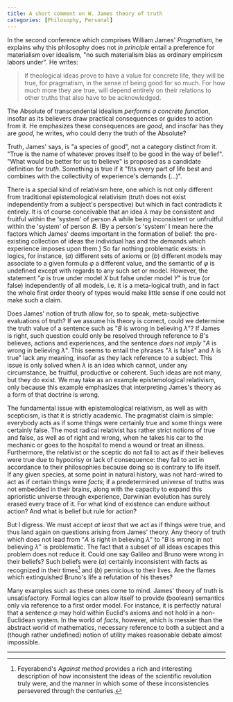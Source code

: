 ```yaml
---
title: A short comment on W. James theory of truth
categories: [Philosophy, Personal]
---
```


In the second conference which comprises William James' *Pragmatism*, he
explains why this philosophy does not *in principle* entail a preference for
materialism over idealism, "no such materialism bias as ordinary empiricsm
labors under". He writes:

> If theological ideas prove to have a value for concrete life, they will be
> true, for pragmatism, in the sense of being good for so much. For how much
> more they are true, will depend entirely on their relations to other truths
> that also have to be acknowledged.

The Absolute of transcendental idealism *performs a concrete function*, insofar
as its believers draw practical consequences or guides to action from it. He
emphasizes these consequences are *good*, and insofar has they are *good*, he
writes, who could deny the truth of the Absolute?

Truth, James' says, is "a species of good", not a category distinct from it.
"True is the name of whatever proves itself to be good in the way of belief".
"What would be better for us to believe" is proposed as a candidate definition
for *truth*. Something is true if it "fits every part of life best and combines
with the collectivity of experience's demands (...)".

There is a special kind of relativism here, one which is not only different
from traditional epistemological relativism (truth does not exist
independently from a subject's perspective) but which in fact contradicts it
entirely. It is of course conceivable that an idea $\lambda$ may be consistent
and fruitful within the 'system' of person $A$ while being inconsistent or
unfruitful within the 'system' of person $B$. (By a person's 'system' I mean
here the factors which James' deems important in the formation of belief: the
pre-existing collection of ideas the individual has and the demands which
experience imposes upon them.) So far nothing problematic exists: in logics, for
instance, $(a)$ different sets of axioms or $(b)$ different models may associate
to a given formula $\varphi$ a different value, and the semantic of $\varphi$ is
undefined except with regards to any such set or model. However, the statement 
"$\varphi$ is true under model $X$ but false under model $Y$" is true (or false)
independently of all models, i.e. it is a meta-logical truth, and in fact the
whole first order theory of types would make little sense if one could not make
such a claim. 

Does James' notion of truth allow for, so to speak, meta-subjective evaluations
of truth? If we assume his theory is correct, could we determine the truth value
of a sentence such as "$B$ is wrong in believing $\lambda$"? If James is right, such
question could only be resolved through reference to $B$'s believes, actions and
experiences, and the sentence *does not imply* "$A$ is wrong in believing
$\lambda$". This seems to entail the phrases "$\lambda$ is false" and $\lambda$
is true" lack any meaning, insofar as they lack reference to a subject. This
issue is only solved when $\lambda$ is an idea which cannot, under any
circumstance, be fruitful, productive or coherent. Such ideas are not many, but
they do exist. We may take as an example epistemological relativism, only
because this example emphasizes that interpreting James's theory as a form of
that doctrine is wrong.

The fundamental issue with epistemological relativism, as well as with
scepticism, is that it is strictly academic. The pragmatist claim is simple:
everybody acts as if some things were certainly true and some things were
certainly false. The most radical relativist has rather strict notions of true
and false, as well as of right and wrong, when he takes his car to the mechanic
or goes to the hospital to mend a wound or treat an illness. Furthermore, the
relativist or the sceptic do not fail to act as if their believes were true due
to hypocrisy or lack of consequence: they fail to act in accordance to their
philosophies because doing so is contrary to life itself. If any given species,
at some point in natural history, was not hard-wired to act as if certain things
were *facts*; if a predetermined universe of truths was not embedded in their
brains, along with the capacity to expand this aprioristic universe through
experience, Darwinian evolution has surely erased every trace of it. For what
kind of existence can endure without action? And what is belief but rule for
action?

But I digress. We must accept *at least* that we act as if things were true, and
thus land again on questions arising from James' theory. Any theory of truth
which does not lead from "$A$ is right in believing $\lambda$" to "$B$ is wrong
in not believing $\lambda$" is problematic. The fact that a subset of all ideas
escapes this problem does not reduce it. Could one say Galileo and Bruno were
wrong in their beliefs? Such beliefs were $(a)$ certainly inconsistent with
facts as recognized in their times[^1] and $(b)$ pernicious to their lives. Are the
flames which extinguished Bruno's life a refutation of his theses? 

Many examples such as these ones come to mind. James' theory of truth is
unsatisfactory. Formal logics can allow itself to provide (boolean) semantics
only via reference to a first order model. For instance, it is perfectly natural
that a sentence $\varphi$ may hold within Euclid's axioms and not hold in a
non-Euclidean system. In the world of *facts*, however, which is messier than
the abstract world of mathematics, necessary reference to both a subject and a
(though rather undefined) notion of utility makes reasonable debate almost
impossible.



--- 

[^1]: Feyerabend's *Against method* provides a rich and interesting description
of how inconsistent the ideas of the scientific revolution truly were, and the
manner in which some of these inconsistencies persevered through the centuries.












